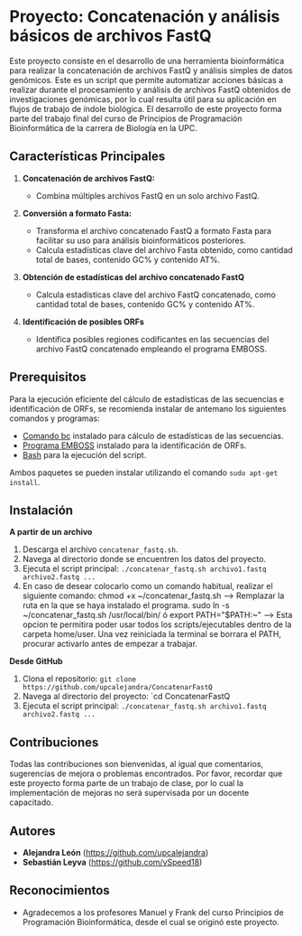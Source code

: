 # Proyecto: Concatenación y análisis básicos de archivos FastQ

Este proyecto consiste en el desarrollo de una herramienta bioinformática para realizar la concatenación de archivos FastQ y análisis simples de datos genómicos. Este es un script que permite automatizar acciones básicas a realizar durante el procesamiento y análisis de archivos FastQ obtenidos de investigaciones genómicas, por lo cual resulta útil para su aplicación en flujos de trabajo de índole biológica. El desarrollo de este proyecto forma parte del trabajo final del curso de Principios de Programación Bioinformática de la carrera de Biología en la UPC.

## Características Principales
1. **Concatenación de archivos FastQ:**
   - Combina múltiples archivos FastQ en un solo archivo FastQ.

2. **Conversión a formato Fasta:**
   - Transforma el archivo concatenado FastQ a formato Fasta para facilitar su uso para análisis bioinformáticos posteriores.
   - Calcula estadísticas clave del archivo Fasta obtenido, como cantidad total de bases, contenido GC% y contenido AT%.

3. **Obtención de estadísticas del archivo concatenado FastQ**
    - Calcula estadísticas clave del archivo FastQ concatenado, como cantidad total de bases, contenido GC% y contenido AT%.

4. **Identificación de posibles ORFs**
    - Identifica posibles regiones codificantes en las secuencias del archivo FastQ concatenado empleando el programa EMBOSS.

## Prerequisitos

Para la ejecución eficiente del cálculo de estadísticas de las secuencias e identificación de ORFs, se recomienda instalar de antemano los siguientes comandos y programas:
- [Comando bc](http://ftp.gnu.org/gnu/bc/) instalado para cálculo de estadísticas de las secuencias.
- [Programa EMBOSS](ftp://emboss.open-bio.org/pub/EMBOSS/) instalado para la identificación de ORFs.
- [Bash](https://www.gnu.org/software/bash/) para la ejecución del script.

Ambos paquetes se pueden instalar utilizando el comando `sudo apt-get install`.

## Instalación

**A partir de un archivo**

1. Descarga el archivo `concatenar_fastq.sh`.
2. Navega al directorio donde se encuentren los datos del proyecto.
3. Ejecuta el script principal: `./concatenar_fastq.sh archivo1.fastq archivo2.fastq ...`
4. En caso de desear colocarlo como un comando habitual, realizar el siguiente comando:
	chmod +x ~/concatenar_fastq.sh --> Remplazar la ruta en la que se haya instalado el programa.
	sudo ln -s ~/concatenar_fastq.sh /usr/local/bin/
ó
	export PATH="$PATH:~" --> Esta opcion te permitira poder usar todos los scripts/ejecutables dentro de la carpeta home/user. Una vez reiniciada la terminal se borrara el PATH, procurar activarlo antes de empezar a trabajar. 

**Desde GitHub**

1. Clona el repositorio: `git clone https://github.com/upcalejandra/ConcatenarFastQ`
2. Navega al directorio del proyecto: `cd ConcatenarFastQ
3. Ejecuta el script principal: `./concatenar_fastq.sh archivo1.fastq archivo2.fastq ...`

## Contribuciones

Todas las contribuciones son bienvenidas, al igual que comentarios, sugerencias de mejora o problemas encontrados. Por favor, recordar que este proyecto forma parte de un trabajo de clase, por lo cual la implementación de mejoras no será supervisada por un docente capacitado.

## Autores

  - **Alejandra León** (https://github.com/upcalejandra)
  - **Sebastián Leyva** (https://github.com/vSpeed18)


## Reconocimientos

  - Agradecemos a los profesores Manuel y Frank del curso Principios de Programación Bioinformática, desde el cual se originó este proyecto.
